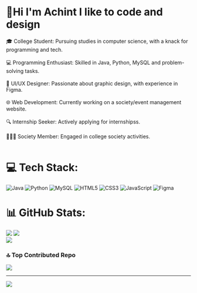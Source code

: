 # 💫Hi I'm Achint I like to code and design
🎓 College Student: Pursuing studies in computer science, with a knack for programming and tech.<br><br>💻 Programming Enthusiast: Skilled in Java, Python, MySQL and problem-solving tasks.<br><br>🎨 UI/UX Designer: Passionate about graphic design, with experience in Figma.<br><br>🌐 Web Development: Currently working on a society/event management website.<br><br>🔍 Internship Seeker: Actively applying for internshipss.<br><br>🧑‍🤝‍🧑 Society Member: Engaged in college society activities.<br> <br>


# 💻 Tech Stack:
![Java](https://img.shields.io/badge/java-%23ED8B00.svg?style=flat&logo=openjdk&logoColor=white) ![Python](https://img.shields.io/badge/python-3670A0?style=flat&logo=python&logoColor=ffdd54) ![MySQL](https://img.shields.io/badge/mysql-4479A1.svg?style=flat&logo=mysql&logoColor=white) ![HTML5](https://img.shields.io/badge/html5-%23E34F26.svg?style=flat&logo=html5&logoColor=white) ![CSS3](https://img.shields.io/badge/css3-%231572B6.svg?style=flat&logo=css3&logoColor=white) ![JavaScript](https://img.shields.io/badge/javascript-%23323330.svg?style=flat&logo=javascript&logoColor=%23F7DF1E) ![Figma](https://img.shields.io/badge/figma-%23F24E1E.svg?style=flat&logo=figma&logoColor=white)
# 📊 GitHub Stats:
![](https://github-readme-stats.vercel.app/api?username=Achintxv&theme=dark&hide_border=false&include_all_commits=false&count_private=false)
![](https://github-readme-streak-stats.herokuapp.com/?user=Achintxv&theme=dark&hide_border=false)<br/>
![](https://github-readme-stats.vercel.app/api/top-langs/?username=Achintxv&theme=dark&hide_border=false&include_all_commits=false&count_private=false&layout=compact)

### 🔝 Top Contributed Repo
![](https://github-contributor-stats.vercel.app/api?username=Achintxv&limit=5&theme=github_dark&combine_all_yearly_contributions=true)

---
[![](https://visitcount.itsvg.in/api?id=Achintxv&icon=0&color=1)](https://visitcount.itsvg.in)
